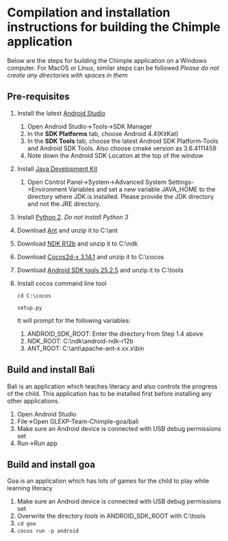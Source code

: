 # Compilation and installation instructions for building the Chimple application
Below are the steps for building the Chimple application on a Windows computer. For MacOS or Linux, similar steps can be followed
*Please do not create any directories with spaces in them*
## Pre-requisites
1. Install the latest [Android Studio](https://developer.android.com/studio)
    1. Open Android Studio->Tools->SDK Manager
    2. In the **SDK Platforms** tab, choose Android 4.4(KitKat)
    3. In the **SDK Tools** tab, choose the latest Android SDK Platform-Tools and Android SDK Tools. Also choose cmake version as 3.6.4111459
    4. Note down the Android SDK Location at the top of the window
2. Install [Java Development Kit](https://www.oracle.com/technetwork/java/javase/downloads/jdk8-downloads-2133151.html)
    1. Open Control Panel->System->Advanced System Settings->Environment Variables and set a new variable JAVA_HOME to the directory where JDK is installed. Please provide the JDK directory and not the JRE directory.
3. Install [Python 2](https://www.python.org/downloads/release/python-2716/). *Do not install Python 3*
4. Download [Ant](https://ant.apache.org/bindownload.cgi) and unzip it to C:\ant
5. Download [NDK R12b](https://dl.google.com/android/repository/android-ndk-r12b-windows-x86_64.zip) and unzip it to C:\ndk
6. Download [Cocos2d-x 3.14.1](https://digitalocean.cocos2d-x.org/Cocos2D-X/cocos2d-x-3.14.1.zip) and unzip it to C:\cocos
7. Download [Android SDK tools 25.2.5](https://dl.google.com/android/repository/tools_r25.2.5-windows.zip) and unzip it to C:\tools
8. Install cocos command line tool

    `cd C:\cocos`
    
    `setup.py`
    
    It will prompt for the following variables:
    1. ANDROID_SDK_ROOT: Enter the directory from Step 1.4 above
    2. NDK_ROOT: C:\ndk\android-ndk-r12b
    3. ANT_ROOT: C:\ant\apache-ant-x.xx.x\bin
## Build and install Bali
Bali is an application which teaches literacy and also controls the progress of the child. This application has to be installed first before installing any other applications.
1. Open Android Studio
2. File->Open GLEXP-Team-Chimple-goa/bali
3. Make sure an Android device is connected with USB debug permissions set
3. Run->Run app
## Build and install goa
Goa is an application which has lots of games for the child to play while learning literacy
1. Make sure an Android device is connected with USB debug permissions set
2. Overwrite the directory *tools* in ANDROID_SDK_ROOT with C:\tools
3. `cd goa`
4. `cocos run -p android`
